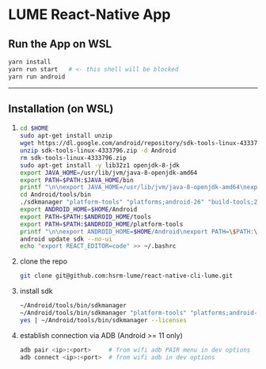 # LUME React-Native App

## Run the App on WSL

```bash
yarn install
yarn run start   # <- this shell will be blocked
yarn run android
```

---

## Installation (on WSL)

1.  ```bash
    cd $HOME
    sudo apt-get install unzip
    wget https://dl.google.com/android/repository/sdk-tools-linux-4333796.zip
    unzip sdk-tools-linux-4333796.zip -d Android
    rm sdk-tools-linux-4333796.zip
    sudo apt-get install -y lib32z1 openjdk-8-jdk
    export JAVA_HOME=/usr/lib/jvm/java-8-openjdk-amd64
    export PATH=$PATH:$JAVA_HOME/bin
    printf "\n\nexport JAVA_HOME=/usr/lib/jvm/java-8-openjdk-amd64\nexport PATH=\$PATH:\$JAVA_HOME/bin" >> ~/.bashrc
    cd Android/tools/bin
    ./sdkmanager "platform-tools" "platforms;android-26" "build-tools;26.0.3"
    export ANDROID_HOME=$HOME/Android
    export PATH=$PATH:$ANDROID_HOME/tools
    export PATH=$PATH:$ANDROID_HOME/platform-tools
    printf "\n\nexport ANDROID_HOME=$HOME/Android\nexport PATH=\$PATH:\$ANDROID_HOME/tools\nexport PATH=\$PATH:\$ANDROID_HOME/platform-tools" >> ~/.bashrc
    android update sdk --no-ui
    echo "export REACT_EDITOR=code" >> ~/.bashrc
    ```

2.  clone the repo

    ```bash
    git clone git@github.com:hsrm-lume/react-native-cli-lume.git
    ```

3.  install sdk

    ```bash
    ~/Android/tools/bin/sdkmanager
    ~/Android/tools/bin/sdkmanager "platform-tools" "platforms;android-31"
    yes | ~/Android/tools/bin/sdkmanager --licenses
    ```

4.  establish connection via ADB (Android >= 11 only)
    ```bash
    adb pair <ip>:<port>     # from wifi adb PAIR menu in dev options
    adb connect <ip>:<port>  # from wifi adb in dev options
    ```
